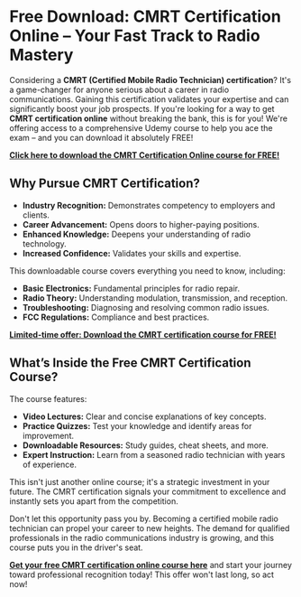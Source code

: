 # Free Download: CMRT Certification Online – Your Fast Track to Radio Mastery

Considering a **CMRT (Certified Mobile Radio Technician) certification**? It's a game-changer for anyone serious about a career in radio communications. Gaining this certification validates your expertise and can significantly boost your job prospects. If you're looking for a way to get **CMRT certification online** without breaking the bank, this is for you! We're offering access to a comprehensive Udemy course to help you ace the exam – and you can download it absolutely FREE!

[**Click here to download the CMRT Certification Online course for FREE!**](https://udemywork.com/cmrt-certification-online)

## Why Pursue CMRT Certification?

*   **Industry Recognition:** Demonstrates competency to employers and clients.
*   **Career Advancement:** Opens doors to higher-paying positions.
*   **Enhanced Knowledge:** Deepens your understanding of radio technology.
*   **Increased Confidence:** Validates your skills and expertise.

This downloadable course covers everything you need to know, including:

*   **Basic Electronics:** Fundamental principles for radio repair.
*   **Radio Theory:** Understanding modulation, transmission, and reception.
*   **Troubleshooting:** Diagnosing and resolving common radio issues.
*   **FCC Regulations:** Compliance and best practices.

[**Limited-time offer: Download the CMRT certification course for FREE!**](https://udemywork.com/cmrt-certification-online)

## What’s Inside the Free CMRT Certification Course?

The course features:

*   **Video Lectures:** Clear and concise explanations of key concepts.
*   **Practice Quizzes:** Test your knowledge and identify areas for improvement.
*   **Downloadable Resources:** Study guides, cheat sheets, and more.
*   **Expert Instruction:** Learn from a seasoned radio technician with years of experience.

This isn't just another online course; it's a strategic investment in your future. The CMRT certification signals your commitment to excellence and instantly sets you apart from the competition.

Don't let this opportunity pass you by. Becoming a certified mobile radio technician can propel your career to new heights. The demand for qualified professionals in the radio communications industry is growing, and this course puts you in the driver's seat.

**[Get your free CMRT certification online course here](https://udemywork.com/cmrt-certification-online)** and start your journey toward professional recognition today! This offer won't last long, so act now!
